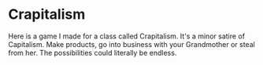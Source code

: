 # Crapitalism
Here is a game I made for a class called Crapitalism. It's a minor satire of Capitalism. Make products, go into business with your Grandmother or steal from her. The possibilities could literally be endless.

